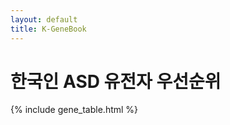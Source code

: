 ```yaml
---
layout: default
title: K-GeneBook
---
```


# 한국인 ASD 유전자 우선순위

{% include gene_table.html %}

<div id="bfPlot" style="width:100%;height:500px;"></div>

<script src="https://cdn.plot.ly/plotly-2.10.0.min.js"></script>
<script src="{{ '/assets/js/plot.js' | relative_url }}"></script>
